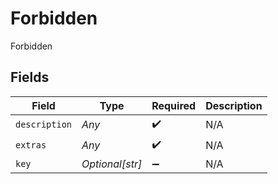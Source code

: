 # Forbidden

Forbidden


## Fields

| Field              | Type               | Required           | Description        |
| ------------------ | ------------------ | ------------------ | ------------------ |
| `description`      | *Any*              | :heavy_check_mark: | N/A                |
| `extras`           | *Any*              | :heavy_check_mark: | N/A                |
| `key`              | *Optional[str]*    | :heavy_minus_sign: | N/A                |